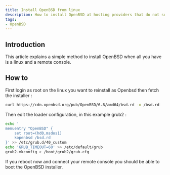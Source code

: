 ```yaml
---
title: Install OpenBSD from linux
description: How to install OpenBSD at hosting providers that do not support it
tags:
- OpenBSD
---
```


## Introduction

This article explains a simple method to install OpenBSD when all you have is a linux and a remote console.

## How to

First login as root on the linux you want to reinstall as Openbsd then fetch the installer :
```sh
curl https://cdn.openbsd.org/pub/OpenBSD/6.8/amd64/bsd.rd -o /bsd.rd
```

Then edit the loader configuration, in this example grub2 :
```sh
echo '
menuentry "OpenBSD" {
	set root=(hd0,msdos1)
	kopenbsd /bsd.rd
}' >> /etc/grub.d/40_custom
echo 'GRUB_TIMEOUT=60' >> /etc/default/grub
grub2-mkconfig > /boot/grub2/grub.cfg
```

If you reboot now and connect your remote console you should be able to boot the OpenBSD installer.
